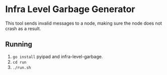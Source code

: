 # Infra Level Garbage Generator
This tool sends invalid messages to a node, making sure the node does not crash as a result.

## Running
 1. `go install` pyipad and infra-level-garbage.
 2. `cd run`
 3. `./run.sh`


